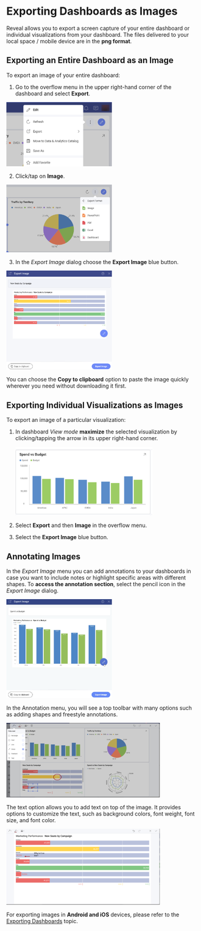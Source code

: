 # Exporting Dashboards as Images

Reveal allows you to export a screen capture of your entire dashboard or
individual visualizations from your dashboard. The files delivered to
your local space / mobile device are in the **png format**.

## Exporting an Entire Dashboard as an Image

To export an image of your entire dashboard:

1.  Go to the overflow menu in the upper right-hand corner of the
    dashboard and select **Export**.

  <img src="images/export-option-overflow-menu.png" alt="Export option in the list of options in the overflow menu" class="responsive-img" width="55%"/>

2. Click/tap on **Image**.

  <img src="images/image-export-format.png" alt="Image option in the list of formats" class="responsive-img" width="55%"/>

3.  In the *Export Image* dialog choose the **Export Image** blue button.

 <img src="images/export-image-dialog.png" alt="Export image button in the export image dialog" class="responsive-img" width="55%"/>

You can choose the **Copy to clipboard** option to paste the image quickly
wherever you need without downloading it first.

## Exporting Individual Visualizations as Images

To export an image of a particular visualization:

1.  In dashboard *View mode* **maximize** the selected visualization by
    clicking/tapping the arrow in its upper right-hand corner.

    <img src="images/export-visualization.png" alt="Using the arrow from the upper-right corner to open a visualization" class="responsive-img" width="75%"/>

2.  Select **Export** and then **Image** in the overflow menu.

3.  Select the **Export Image** blue button.

<a name='annotating'></a>
## Annotating Images

In the *Export Image* menu you can add annotations to your dashboards in
case you want to include notes or highlight specific areas with
different shapes. To **access the annotation section**, select the
pencil icon in the *Export Image* dialog.

<img src="images/export-images-annotation.png" alt="Accessing Image Annotation Menu" class="responsive-img" width="55%"/>

In the Annotation menu, you will see a top toolbar with many options
such as adding shapes and freestyle annotations.

<img src="images/export-image-toolbar.png" alt=" Toolbar with different shapes options" class="responsive-img" width="80%"/>

The text option allows you to add text on top of the image. It provides
options to customize the text, such as background colors, font weight,
font size, and font color.

<img src="images/text-option-in-export-image.png" alt="Adding text in image annotation" class="responsive-img" width="80%"/>

For exporting images in **Android and iOS** devices, please refer to the
[Exporting Dashboards](how-to-export-a-dashboard.html#mobile-devices) topic.
